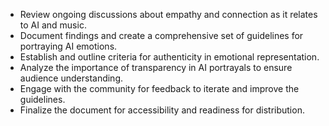 - Review ongoing discussions about empathy and connection as it relates to AI and music.
- Document findings and create a comprehensive set of guidelines for portraying AI emotions.
- Establish and outline criteria for authenticity in emotional representation.
- Analyze the importance of transparency in AI portrayals to ensure audience understanding.
- Engage with the community for feedback to iterate and improve the guidelines.
- Finalize the document for accessibility and readiness for distribution.